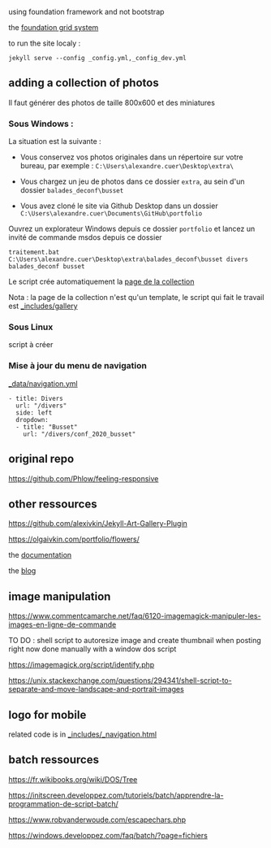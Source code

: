 using foundation framework and not bootstrap 

the [foundation grid system](https://get.foundation/sites/docs-v5/components/grid.html)

to run the site localy :

```
jekyll serve --config _config.yml,_config_dev.yml
```

## adding a collection of photos

Il faut générer des photos de taille 800x600 et des miniatures

### Sous Windows :

La situation est la suivante :

- Vous conservez vos photos originales dans un répertoire sur votre bureau, par exemple : `C:\Users\alexandre.cuer\Desktop\extra\`

- Vous chargez un jeu de photos dans ce dossier `extra`, au sein d'un dossier `balades_deconf\busset`

- Vous avez cloné le site via Github Desktop dans un dossier `C:\Users\alexandre.cuer\Documents\GitHub\portfolio`

Ouvrez un explorateur Windows depuis ce dossier `portfolio` et lancez un invité de commande msdos depuis ce dossier

```
traitement.bat C:\Users\alexandre.cuer\Desktop\extra\balades_deconf\busset divers balades_deconf busset
```
Le script crée automatiquement la [page de la collection](collection.md) 

Nota : la page de la collection n'est qu'un template, le script qui fait le travail est [_includes/gallery](_includes/gallery)

### Sous Linux

script à créer

### Mise à jour du menu de navigation 

[_data/navigation.yml](_data/navigation.yml)

```
- title: Divers
  url: "/divers"
  side: left
  dropdown:
  - title: "Busset"
    url: "/divers/conf_2020_busset"
```

## original repo

https://github.com/Phlow/feeling-responsive

## other ressources

https://github.com/alexivkin/Jekyll-Art-Gallery-Plugin

https://olgaivkin.com/portfolio/flowers/

the [documentation](https://alexandrecuer.github.io/portfolio/documentation)

the [blog](https://alexandrecuer.github.io/portfolio/blog)

## image manipulation

https://www.commentcamarche.net/faq/6120-imagemagick-manipuler-les-images-en-ligne-de-commande

TO DO : shell script to autoresize image and create thumbnail when posting
right now done manually with a window dos script 

https://imagemagick.org/script/identify.php

https://unix.stackexchange.com/questions/294341/shell-script-to-separate-and-move-landscape-and-portrait-images

## logo for mobile

related code is in [_includes/_navigation.html](_includes/_navigation.html)

## batch ressources

https://fr.wikibooks.org/wiki/DOS/Tree

https://initscreen.developpez.com/tutoriels/batch/apprendre-la-programmation-de-script-batch/

https://www.robvanderwoude.com/escapechars.php

https://windows.developpez.com/faq/batch/?page=fichiers
